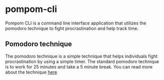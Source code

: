 # pompom-cli
Pompom CLI is a command line interface application that utilizes the pomodoro technique to fight procrastination and help track time.

## Pomodoro technique
The pomodoro technique is a simple technique that helps individuals fight procrastination by using a simple timer.
The standard pomodoro technique is to work for 25 minutes and take a 5 minute break. You can read more about the technique [here](https://en.wikipedia.org/wiki/Pomodoro_Technique "Pomodoro Technique")